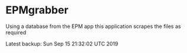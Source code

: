 # EPMgrabber
Using a database from the EPM app this application scrapes the files as required


Latest backup: Sun Sep 15 21:32:02 UTC 2019
